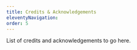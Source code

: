 ```yaml
---
title: Credits & Acknowledgements
eleventyNavigation:
order: 5
---
```


List of credits and acknowledgements to go here.